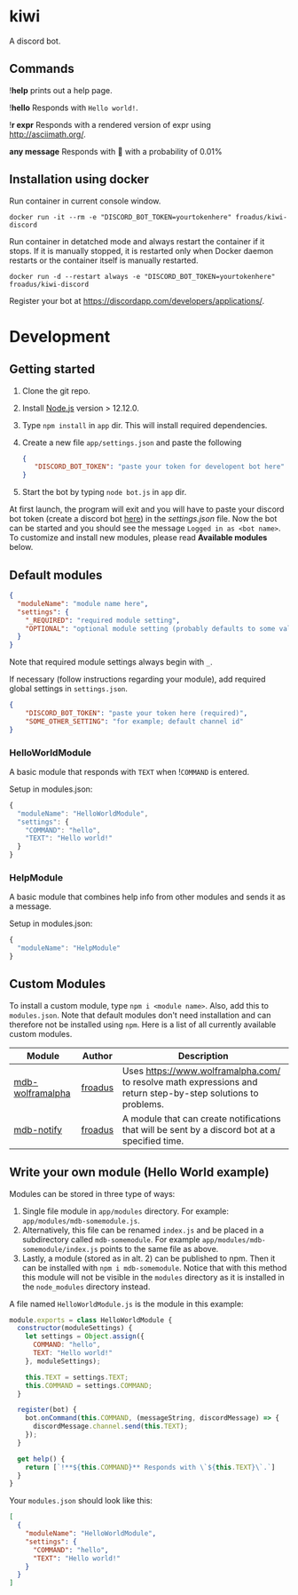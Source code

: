 # kiwi

A discord bot.

## Commands

!**help** prints out a help page.

!**hello** Responds with `Hello world!`.

!**r expr** Responds with a rendered version of expr using http://asciimath.org/.

**any message** Responds with 🎉 with a probability of 0.01%

## Installation using docker

Run container in current console window.

```
docker run -it --rm -e "DISCORD_BOT_TOKEN=yourtokenhere" froadus/kiwi-discord
```

Run container in detatched mode and always restart the container if it stops. If it is manually stopped, it is restarted only when Docker daemon restarts or the container itself is manually restarted.

```
docker run -d --restart always -e "DISCORD_BOT_TOKEN=yourtokenhere" froadus/kiwi-discord
```

Register your bot at https://discordapp.com/developers/applications/.

# Development

## Getting started

1. Clone the git repo.
2. Install [Node.js](https://nodejs.org/en/) version > 12.12.0.
3. Type `npm install` in `app` dir. This will install required dependencies.
4. Create a new file `app/settings.json` and paste the following

   ```json
   {
      "DISCORD_BOT_TOKEN": "paste your token for developent bot here"
   }
   ```

5. Start the bot by typing `node bot.js` in `app` dir.

At first launch, the program will exit and you will have to paste your discord bot token (create a discord bot [here](https://discordapp.com/developers/applications/)) in the *settings.json* file. Now the bot can be started and you should see the message `Logged in as <bot name>`. To customize and install new modules, please read **Available modules** below.

## Default modules

```json
{
  "moduleName": "module name here",
  "settings": {
    "_REQUIRED": "required module setting",
    "OPTIONAL": "optional module setting (probably defaults to some value otherwise)"
  }
}
```

Note that required module settings always begin with `_`.

If necessary (follow instructions regarding your module), add required global settings in `settings.json`.

```json
{
    "DISCORD_BOT_TOKEN": "paste your token here (required)",
    "SOME_OTHER_SETTING": "for example; default channel id"
}
```

### HelloWorldModule

A basic module that responds with `TEXT` when !`COMMAND` is entered.

Setup in modules.json:

```javascript
{
  "moduleName": "HelloWorldModule",
  "settings": {
    "COMMAND": "hello",
    "TEXT": "Hello world!"
  }
}
```

### HelpModule

A basic module that combines help info from other modules and sends it as a message.

Setup in modules.json:

```javascript
{
  "moduleName": "HelpModule"
}
```

## Custom Modules

To install a custom module, type `npm i <module name>`. Also, add this to `modules.json`. Note that default modules don't need installation and can therefore not be installed using `npm`. Here is a list of all currently available custom modules.

| Module      | Author        | Description   |
|------------------|---------------|-------|
| [mdb-wolframalpha](https://www.npmjs.com/package/mdb-wolframalpha) | [froadus](https://github.com/froadus/) | Uses https://www.wolframalpha.com/ to resolve math expressions and return step-by-step solutions to problems. |
| [mdb-notify](https://www.npmjs.com/package/mdb-notify) | [froadus](https://github.com/froadus/) | A module that can create notifications that will be sent by a discord bot at a specified time. |

## Write your own module (Hello World example)

Modules can be stored in three type of ways:

1. Single file module in `app/modules` directory. For example: `app/modules/mdb-somemodule.js`.
2. Alternatively, this file can be renamed `index.js` and be placed in a subdirectory called `mdb-somemodule`. For example `app/modules/mdb-somemodule/index.js` points to the same file as above.
3. Lastly, a module (stored as in alt. 2) can be published to npm. Then it can be installed with `npm i mdb-somemodule`. Notice that with this method this module will not be visible in the `modules` directory as it is installed in the `node_modules` directory instead.

A file named `HelloWorldModule.js` is the module in this example:

```javascript
module.exports = class HelloWorldModule {
  constructor(moduleSettings) {
    let settings = Object.assign({
      COMMAND: "hello",
      TEXT: "Hello world!"
    }, moduleSettings);

    this.TEXT = settings.TEXT;
    this.COMMAND = settings.COMMAND;
  }

  register(bot) {
    bot.onCommand(this.COMMAND, (messageString, discordMessage) => {
      discordMessage.channel.send(this.TEXT);
    });
  }

  get help() {
    return [`!**${this.COMMAND}** Responds with \`${this.TEXT}\`.`]
  }
}
```

Your `modules.json` should look like this:

```json
[
  {
    "moduleName": "HelloWorldModule",
    "settings": {
      "COMMAND": "hello",
      "TEXT": "Hello world!"
    }
  }
]

```
